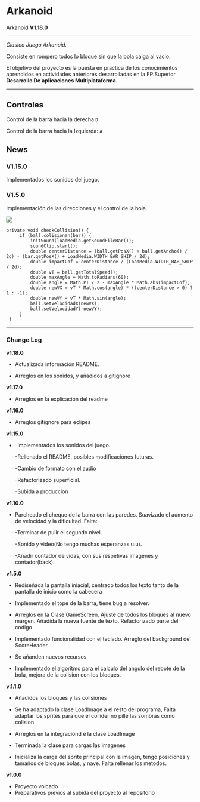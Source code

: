 ﻿# Arkanoid
Arkanoid **V1.18.0**

***
*Clasico Juego Arkanoid.*

Consiste en rompero todos lo bloque sin que la bola caiga al vacio.
 
El objetivo del proyecto es la puesta en practica de los conocimientos aprendidos en actividades anteriores
desarrolladas en la 
FP.Superior **Desarrollo De aplicaciones Multiplataforma.**

***
## **Controles**

Control de la barra hacia la derecha `D`

Control de la barra hacia la Izquierda: `A`

## **News**

### **V1.15.0**

Implementados los sonidos del juego.

### **V1.5.0**

Implementación de las direcciones y el control de la bola.

![](http://centros5.pntic.mec.es/ies.de.melilla/img_2/trrig_graf_02.gif)

    private void checkCollision() {
         if (ball.colisionan(bar)) {
             initSound(loadMedia.getSoundFileBar());
             soundClip.start();
             double centerDistance = (ball.getPosX() + ball.getAncho() / 2d) - (bar.getPosX() + LoadMedia.WIDTH_BAR_SHIP / 2d);
             double impactCof = centerDistance / (LoadMedia.WIDTH_BAR_SHIP / 2d);
             double vT = ball.getTotalSpeed();
             double maxAngle = Math.toRadians(60);
             double angle = Math.PI / 2 - maxAngle * Math.abs(impactCof);
             double newVX = vT * Math.cos(angle) * ((centerDistance > 0) ? 1 : -1);
             double newVY = vT * Math.sin(angle);
             ball.setVelocidadX(newVX);
             ball.setVelocidadY(-newVY);
         }
     }

***


### Change Log

**v1.18.0**

* Actualizada información README.

* Arreglos en los sonidos, y añadidos a gitignore

**v1.17.0**

* Arreglos en la explicacion del readme

**v1.16.0**

* Arreglos gitignore para eclipes

**v1.15.0**

* -Implementados los sonidos del juego.

  -Rellenado el README, posibles modificaciones futuras.

  -Cambio de formato con el audio
  
  -Refactorizado superficial.

  -Subida a produccion

**v1.10.0**
* Parcheado el cheque de la barra con las paredes.
  Suavizado el aumento de velocidad y la dificultad.
  Falta:
  
  -Terminar de pulir el segundo nivel.
  
  -Sonido y video(No tengo muchas esperanzas u.u).
  
  -Añadir contador de vidas, con sus respetivas imagenes y contador(back).

**v1.5.0**
* Rediseñada la pantalla iniacial,
  centrado todos los texto tanto de la pantalla de inicio como la cabecera

* Implementado el tope de la barra, tiene bug a resolver.

* Arreglos en la Clase GameScreen.
  Ajuste de todos los bloques al nuevo margen.
  Añadida la nueva fuente de texto.
  Refactorizado parte del codigo

* Implementado funcionalidad con el teclado.
  Arreglo del background del ScoreHeader.

* Se añanden nuevos recursos

* Implementado el algoritmo para el calculo del angulo del rebote de la bola, mejora de la colision con los bloques.

**v.1.1.0**
* Añadidos los bloques y las colisiones

* Se ha adaptado la clase LoadImage a el resto del programa,
  Falta adaptar los sprites para que el collider no pille las sombras como colision

* Arreglos en la integraciónd e la clase LoadImage

* Terminada la clase para cargas las imagenes

* Inicializa la carga del sprite principal con la imagen,
  tengo posiciones y tamaños de bloques bolas, y nave.
  Falta rellenar los metodos.

**v1.0.0**

* Proyecto volcado
* Preparativos previos al subida del proyecto al repositorio



